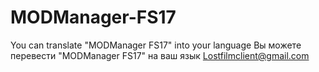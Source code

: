 # MODManager-FS17
You can translate "MODManager FS17" into your language
Вы можете перевести "MODManager FS17" на ваш язык
Lostfilmclient@gmail.com
